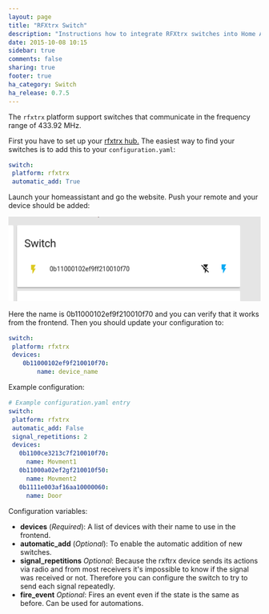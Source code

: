 ```yaml
---
layout: page
title: "RFXtrx Switch"
description: "Instructions how to integrate RFXtrx switches into Home Assistant."
date: 2015-10-08 10:15
sidebar: true
comments: false
sharing: true
footer: true
ha_category: Switch
ha_release: 0.7.5
---
```


The `rfxtrx` platform support switches that communicate in the frequency range of 433.92 MHz.

First you have to set up your [rfxtrx hub.](/components/rfxtrx/)
The easiest way to find your switches is to add this to your `configuration.yaml`:

```yaml
switch:
 platform: rfxtrx
 automatic_add: True
```

Launch your homeassistant and go the website.
Push your remote and your device should be added:

<p class='img'>
<img src='/images/components/rfxtrx/switch.png' />
</p>

Here the name is 0b11000102ef9f210010f70 and you can verify that it works from the frontend. 
Then you should update your configuration to:

```yaml
switch:
 platform: rfxtrx
 devices:
    0b11000102ef9f210010f70: 
        name: device_name
```

Example configuration:

```yaml
# Example configuration.yaml entry
switch: 
 platform: rfxtrx
 automatic_add: False
 signal_repetitions: 2
 devices:
   0b1100ce3213c7f210010f70:
     name: Movment1
   0b11000a02ef2gf210010f50:
     name: Movment2
   0b1111e003af16aa10000060:
     name: Door
```

Configuration variables:

- **devices** (*Required*): A list of devices with their name to use in the frontend.
- **automatic_add** (*Optional*): To enable the automatic addition of new switches.
- **signal_repetitions** *Optional*: Because the rxftrx device sends its actions via radio and from most receivers it's impossible to know if the signal was received or not. Therefore you can configure the switch to try to send each signal repeatedly.
- **fire_event** *Optional*: Fires an event even if the state is the same as before. Can be used for automations.
